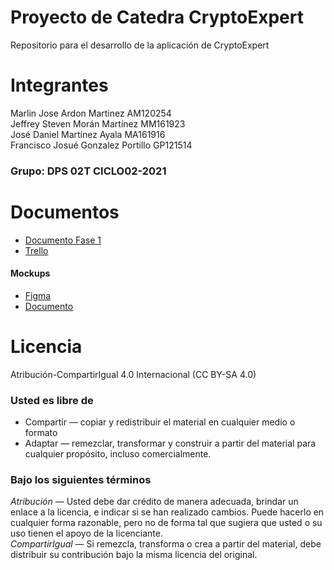 # Proyecto de Catedra CryptoExpert
Repositorio para el desarrollo de la aplicación de CryptoExpert
# Integrantes 
Marlin Jose Ardon Martinez AM120254 </br>
Jeffrey Steven Morán Martínez MM161923 </br>
José Daniel Martínez Ayala MA161916 </br>
Francisco Josué Gonzalez Portillo GP121514 </br>
### Grupo: DPS 02T CICLO02-2021

# Documentos
- [Documento Fase 1](https://drive.google.com/file/d/10OFHUUs4WahjHiatVgwL4MReiUdKp8Mf/view?usp=sharing)
- [Trello](https://trello.com/b/i4dWXrya/cryptoexpert-dps-ciclo02-2021)
#### Mockups
- [Figma](https://www.figma.com/proto/utNslcQW3aVwSUk2pq6BYH/CryptoExpert?node-id=2%3A2&scaling=scale-down&page-id=0%3A1&starting-point-node-id=2%3A2)
- [Documento](https://drive.google.com/file/d/1cFnJpUF3a3LKa2DkUuSs8H6L7TVMwNfW/view)

# Licencia 
Atribución-CompartirIgual 4.0 Internacional (CC BY-SA 4.0) 
### Usted es libre de 
 - Compartir — copiar y redistribuir el material en cualquier medio o formato 
 - Adaptar — remezclar, transformar y construir a partir del material
para cualquier propósito, incluso comercialmente.

### Bajo los siguientes términos
_Atribución_ — Usted debe dar crédito de manera adecuada, brindar un enlace a la licencia, e indicar si se han realizado cambios. Puede hacerlo en cualquier forma razonable, pero no de forma tal que sugiera que usted o su uso tienen el apoyo de la licenciante.</br>
_CompartirIgual_ — Si remezcla, transforma o crea a partir del material, debe distribuir su contribución bajo la misma licencia del original.
